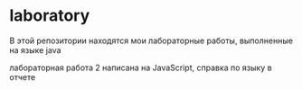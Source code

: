 # laboratory
В этой репозитории находятся мои лабораторные работы, выполненные на языке java

лабораторная работа 2 написана на JavaScript, справка по языку в отчете
